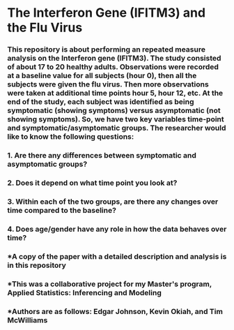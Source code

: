 # The Interferon Gene (IFITM3) and the Flu Virus
### This repository is about performing an repeated measure analysis on the Interferon gene (IFITM3). The study consisted of about 17 to 20 healthy adults. Observations were recorded at a baseline value for all subjects (hour 0), then all the subjects were given the flu virus.  Then more observations were taken at additional time points hour 5, hour 12, etc.  At the end of the study, each subject was identified as being symptomatic (showing symptoms) versus asymptomatic (not showing symptoms).  So, we have two key variables time-point and symptomatic/asymptomatic groups.  The researcher would like to know the following questions:

### 1.	Are there any differences between symptomatic and asymptomatic groups?   
### 2.	Does it depend on what time point you look at?  
### 3.	Within each of the two groups, are there any changes over time compared to the baseline?  
### 4.	Does age/gender have any role in how the data behaves over time?

### *A copy of the paper with a detailed description and analysis is in this repository
### *This was a collaborative project for my Master's program, Applied Statistics: Inferencing and Modeling
### *Authors are as follows: Edgar Johnson, Kevin Okiah, and Tim McWilliams
